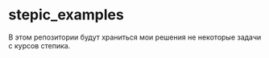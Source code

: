 # stepic_examples
В этом репозитории будут храниться мои решения не некоторые задачи с курсов степика.
